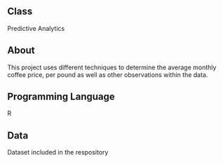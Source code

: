 ## Class
Predictive Analytics 

## About
This project uses different techniques to determine the average monthly coffee price, per pound as well as other observations within the data.

## Programming Language
R

## Data
Dataset included in the respository
